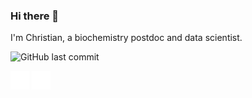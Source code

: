### Hi there 👋
I'm Christian,
a biochemistry postdoc and data scientist. 

![GitHub last commit](https://img.shields.io/github/last-commit/ChristianKlingler)



<img src="images/python.svg" alt="drawing" width="30"/> <img src="images/r.svg" alt="drawing" width="30"/>
